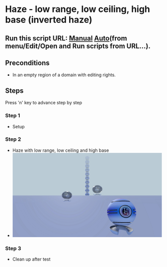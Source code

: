# Haze - low range, low ceiling, high base (inverted haze)
## Run this script URL: [Manual](https://raw.githubusercontent.com/highfidelity/hifi_tests/master/tests/engine/render/effect/haze/low_range_high_base_low_ceiling/test.js)   [Auto](https://raw.githubusercontent.com/highfidelity/hifi_tests/master/tests/engine/render/effect/haze/low_range_high_base_low_ceiling/testAuto.js)(from menu/Edit/Open and Run scripts from URL...).

## Preconditions
- In an empty region of a domain with editing rights.

## Steps
Press 'n' key to advance step by step

### Step 1
- Setup
### Step 2
- Haze with low range, low ceiling and high base
- ![](./ExpectedImage_00000.png)
### Step 3
- Clean up after test

